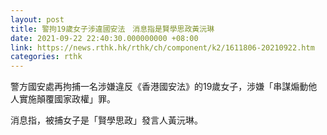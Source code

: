 ```yaml
---
layout: post
title: 警拘19歲女子涉違國安法　消息指是賢學思政黃沅琳
date: 2021-09-22 22:40:30.000000000 +08:00
link: https://news.rthk.hk/rthk/ch/component/k2/1611806-20210922.htm
categories: rthk
---
```


警方國安處再拘捕一名涉嫌違反《香港國安法》的19歲女子，涉嫌「串謀煽動他人實施顛覆國家政權」罪。

消息指，被捕女子是「賢學思政」發言人黃沅琳。
